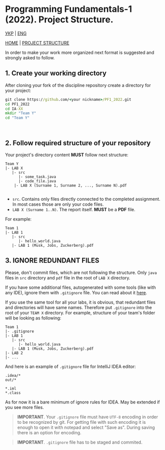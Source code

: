 # Programming Fundamentals-1 (2022). Project Structure.

[УКР][project_structure_readme_ua] | [ENG][project_structure_readme]

[HOME][this_repo] | [PROJECT STRUCTURE][project_structure_readme]

In order to make your work more organized next format is suggested and strongly asked to follow.

## 1. Create your working directory

After cloning your fork of the discipline repository create a directory for your project:

```cmd
git clone https://github.com/<your nickname>/PF1_2022.git
cd PF1_2022
cd IA-XX
mkdir "Team Y"
cd "Team Y"
```
<br/>

## 2. Follow required structure of your repository
    
Your project's directory content **MUST** follow next structure:

```
Team Y
|- LAB X
   |- src
      |- some_task.java
      |- code_file.java
    |- LAB X (Surname 1, Surname 2, ..., Surname N).pdf   
   
```

- `src`. Contains only files directly connected to the completed assignment. In most cases those are only your code files.
- `LAB X (Surname 1..N)`. The report itself. **MUST** be a **PDF** file.

For example:
```
Team 1
|- LAB 1
   |- src
      |- hello_world.java
   |- LAB 1 (Musk, Jobs, Zuckerberg).pdf
```

## 3. IGNORE REDUNDANT FILES

Please, don't commit files, which are not following the structure. Only `java` files in `src` directory and `pdf` file in the root of `LAB X` directory.

If you have some additional files, autogenerated with some tools (like with any IDE), ignore them with `.gitignore` file. You can read about it [here][github_ignore].

If you use the same tool for all your labs, it is obvious, that redundant files and directories will have same names. Therefore put `.gitignore` into the root of your `TEAM X` directory. For example, structure of your team's folder will be looking as following:
```
Team 1
|- .gitignore
|- LAB 1
   |- src
      |- hello_world.java
   |- LAB 1 (Musk, Jobs, Zuckerberg).pdf
|- LAB 2
|- ...
```

And here is an example of `.gitignore` file for IntelliJ IDEA editor:
```
.idea/*
out/*

*.iml
*.class
```
As for now it is a bare minimum of ignore rules for IDEA. May be extended if you see more files.

> **IMPORTANT**. Your `.gitignore` file must have `UTF-8` encoding in order to be recognized by git. For getting file with such encoding it is enough to open it with notepad and select "Save as". During saving there is an option for encoding.

> **IMPORTANT**. `.gitignore` file has to be staged and commited.

[this_repo]: <https://github.com/Igor-Sikorsky-IST-Hub/PF1_2022>
[project_structure_readme]: <project_structure.md>
[project_structure_readme_ua]: <project_structure.ua.md>
[github_ignore]: <https://docs.github.com/en/get-started/getting-started-with-git/ignoring-files>